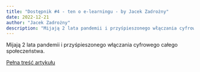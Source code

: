 ```yaml
---
title: "Dostępnik #4 - ten o e-learningu - by Jacek Zadrożny"
date: 2022-12-21
author: "Jacek Zadrożny"
description: "Mijają 2 lata pandemii i przyśpieszonego włączania cyfrowego całego społeczeństwa."
---
```


Mijają 2 lata pandemii i przyśpieszonego włączania cyfrowego całego społeczeństwa.

[Pełna treść artykułu](https://dostepnik.substack.com/p/dostepnik-4-ten-o-e-learningu-1049445)
